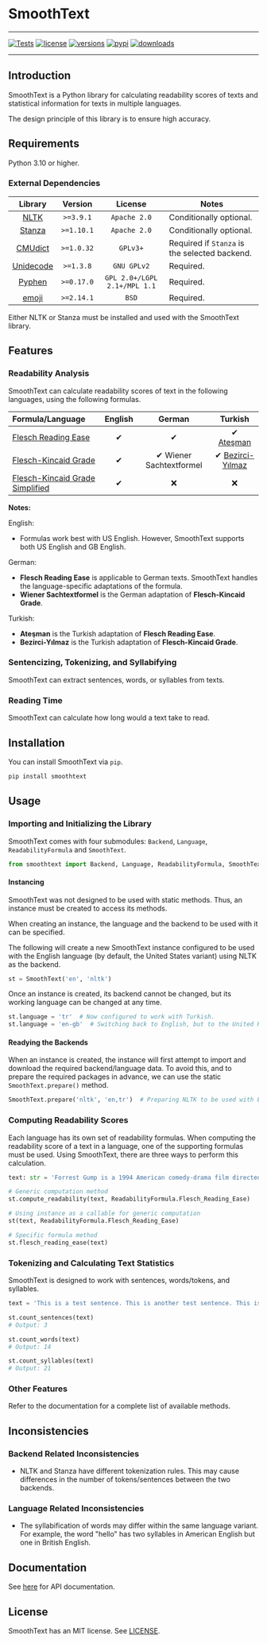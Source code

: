 # SmoothText

---

[![Tests](https://github.com/smoothtext/smoothtext/actions/workflows/main.yml/badge.svg)](https://github.com/smoothtext/smoothtext/actions)
[![license](https://img.shields.io/github/license/smoothtext/smoothtext.svg)](https://github.com/smoothtext/smoothtext/blob/main/LICENSE)
[![versions](https://img.shields.io/pypi/pyversions/smoothtext.svg)](https://github.com/smoothtext/smoothtext)
[![pypi](https://img.shields.io/pypi/v/smoothtext.svg)](https://pypi.org/project/smoothtext/)
[![downloads](https://static.pepy.tech/personalized-badge/smoothtext?period=total&units=international_system&left_color=grey&right_color=orange&left_text=pip%20downloads)](https://pypi.org/project/smoothtext/)

---

## Introduction

SmoothText is a Python library for calculating readability scores of texts and statistical information for texts in
multiple languages.

The design principle of this library is to ensure high accuracy.

## Requirements

Python 3.10 or higher.

### External Dependencies

|                     Library                      |  Version   |           License            | Notes                                         |
|:------------------------------------------------:|:----------:|:----------------------------:|-----------------------------------------------|
|          [NLTK](https://www.nltk.org/)           | `>=3.9.1`  |         `Apache 2.0`         | Conditionally optional.                       |
| [Stanza](https://stanfordnlp.github.io/stanza/)  | `>=1.10.1` |         `Apache 2.0`         | Conditionally optional.                       |
|   [CMUdict](https://pypi.org/project/cmudict/)   | `>=1.0.32` |           `GPLv3+`           | Required if `Stanza` is the selected backend. |
| [Unidecode](https://pypi.org/project/Unidecode/) | `>=1.3.8`  |         `GNU GPLv2`          | Required.                                     |
|    [Pyphen](https://pypi.org/project/pyphen/)    | `>=0.17.0` | `GPL 2.0+/LGPL 2.1+/MPL 1.1` | Required.                                     |
|     [emoji](https://pypi.org/project/emoji/)     | `>=2.14.1` |            `BSD`             | Required.                                     |

Either NLTK or Stanza must be installed and used with the SmoothText library.

## Features

### Readability Analysis

SmoothText can calculate readability scores of text in the following languages, using the following formulas.

| Formula/Language                                                                                                                                                                                                                             | English |         German          |                                                                                                                                Turkish                                                                                                                                |
|:---------------------------------------------------------------------------------------------------------------------------------------------------------------------------------------------------------------------------------------------|:-------:|:-----------------------:|:---------------------------------------------------------------------------------------------------------------------------------------------------------------------------------------------------------------------------------------------------------------------:|
| [Flesch Reading Ease](https://scholar.google.com/scholar?as_sdt=0%2C5&q=A+New+Readability+Yardstick+R+Flesch&btnG=)                                                                                                                          |    ✔    |            ✔            |                                                          ✔ [Ateşman](https://scholar.google.com/scholar?as_sdt=0%2C5&q=T%C3%BCrk%C3%A7ede+Okunabilirli%C4%9Fin+%C3%96l%C3%A7%C3%BClmesi+Ate%C5%9Fman&btnG=)                                                           |
| [Flesch-Kincaid Grade](https://scholar.google.com/scholar?as_sdt=0%2C5&q=Derivation+of+new+readability+formulas+%28automated+readability+index%2C+fog+count+and+flesch+reading+ease+formula%29+for+navy+enlisted+personnel&btnG=)            |    ✔    | ✔ Wiener Sachtextformel | ✔ [Bezirci-Yılmaz](https://scholar.google.com/scholar?as_sdt=0%2C5&q=Metinlerin+okunabilirli%C4%9Finin+%C3%B6l%C3%A7%C3%BClmesi+%C3%BCzerine+bir+yazilim+k%C3%BCt%C3%BCphanesi+ve+T%C3%BCrk%C3%A7e+i%C3%A7in+yeni+bir+okunabilirlik+%C3%B6l%C3%A7%C3%BCt%C3%BC&btnG=) |
| [Flesch-Kincaid Grade Simplified](https://scholar.google.com/scholar?as_sdt=0%2C5&q=Derivation+of+new+readability+formulas+%28automated+readability+index%2C+fog+count+and+flesch+reading+ease+formula%29+for+navy+enlisted+personnel&btnG=) |    ✔    |            ❌            |                                                                                                                                   ❌                                                                                                                                   |

**Notes:**

English:

- Formulas work best with US English. However, SmoothText supports both US English and GB English.

German:

- **Flesch Reading Ease** is applicable to German texts. SmoothText handles the language-specific adaptations of the
  formula.
- **Wiener Sachtextformel** is the German adaptation of **Flesch-Kincaid Grade**.

Turkish:

- **Ateşman** is the Turkish adaptation of **Flesch Reading Ease**.
- **Bezirci-Yılmaz** is the Turkish adaptation of **Flesch-Kincaid Grade**.

### Sentencizing, Tokenizing, and Syllabifying

SmoothText can extract sentences, words, or syllables from texts.

### Reading Time

SmoothText can calculate how long would a text take to read.

## Installation

You can install SmoothText via `pip`.

```Python
pip install smoothtext
```

## Usage

### Importing and Initializing the Library

SmoothText comes with four submodules: `Backend`, `Language`, `ReadabilityFormula` and `SmoothText`.

```Python
from smoothtext import Backend, Language, ReadabilityFormula, SmoothText
```

#### Instancing

SmoothText was not designed to be used with static methods. Thus, an instance must be created to access its methods.

When creating an instance, the language and the backend to be used with it can be specified.

The following will create a new SmoothText instance configured to be used with the English language (by default, the
United States variant) using NLTK as the backend.

```Python
st = SmoothText('en', 'nltk')
```

Once an instance is created, its backend cannot be changed, but its working language can be changed at any time.

```Python
st.language = 'tr'  # Now configured to work with Turkish.
st.language = 'en-gb'  # Switching back to English, but to the United Kingdom variant.
```

#### Readying the Backends

When an instance is created, the instance will first attempt to import and download the required backend/language data.
To avoid this, and to prepare the required packages in advance, we can use the static `SmoothText.prepare()` method.

```Python
SmoothText.prepare('nltk', 'en,tr')  # Preparing NLTK to be used with English and Turkish
```

### Computing Readability Scores

Each language has its own set of readability formulas. When computing the readability score of a text in a language, one
of the supporting formulas must be used. Using SmoothText, there are three ways to perform this calculation.

```Python
text: str = 'Forrest Gump is a 1994 American comedy-drama film directed by Robert Zemeckis.'  # https://en.wikipedia.org/wiki/Forrest_Gump

# Generic computation method
st.compute_readability(text, ReadabilityFormula.Flesch_Reading_Ease)

# Using instance as a callable for generic computation
st(text, ReadabilityFormula.Flesch_Reading_Ease)

# Specific formula method
st.flesch_reading_ease(text)
```

### Tokenizing and Calculating Text Statistics

SmoothText is designed to work with sentences, words/tokens, and syllables.

```Python
text = 'This is a test sentence. This is another test sentence. This is a third test sentence.'

st.count_sentences(text)
# Output: 3

st.count_words(text)
# Output: 14

st.count_syllables(text)
# Output: 21
```

### Other Features

Refer to the documentation for a complete list of available methods.

## Inconsistencies

### Backend Related Inconsistencies

- NLTK and Stanza have different tokenization rules. This may cause differences in the number of tokens/sentences between the two backends.

### Language Related Inconsistencies

- The syllabification of words may differ within the same language variant. For example, the word "hello" has two syllables in American English but one in British English.

## Documentation

See [here](https://smoothtext.github.io/) for API documentation.

## License

SmoothText has an MIT license. See [LICENSE](./LICENSE).
